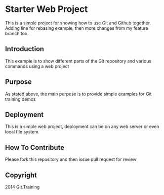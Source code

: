 # Starter Web Project

This is a simple project for showing how to use Git and Github together. Adding line for rebasing example, then more changes from my feature branch too.

## Introduction

This example is to show different parts of the Git repository and various commands using a web project

## Purpose

As stated above, the main purpose is to provide simple examples for Git training demos

## Deployment

This is a simple web project, deployment can be on any web server or even local file system.

## How To Contribute

Please fork this repository and then issue pull request for review

## Copyright

2014 Git.Training